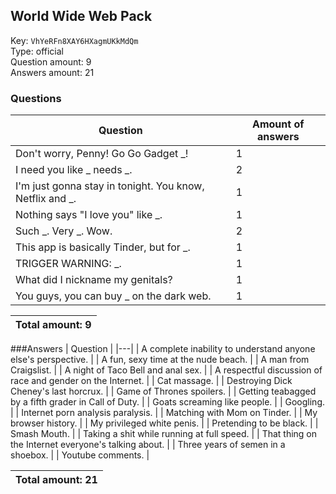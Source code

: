 ## World Wide Web Pack
Key: `VhYeRFn8XAY6HXagmUKkMdQm`  
Type: official  
Question amount: 9  
Answers amount: 21
### Questions
| Question | Amount of answers |
|---|---|
| Don't worry, Penny! Go Go Gadget _! | 1 |
| I need you like _ needs _. | 2 |
| I'm just gonna stay in tonight. You know, Netflix and _. | 1 |
| Nothing says "I love you" like _. | 1 |
| Such _. Very _. Wow. | 2 |
| This app is basically Tinder, but for _. | 1 |
| TRIGGER WARNING: _. | 1 |
| What did I nickname my genitals? | 1 |
| You guys, you can buy _ on the dark web. | 1 |

|Total amount: 9|
|---|

###Answers
| Question |
|---|
| A complete inability to understand anyone else's perspective. |
| A fun, sexy time at the nude beach. |
| A man from Craigslist. |
| A night of Taco Bell and anal sex. |
| A respectful discussion of race and gender on the Internet. |
| Cat massage. |
| Destroying Dick Cheney's last horcrux. |
| Game of Thrones spoilers. |
| Getting teabagged by a fifth grader in Call of Duty. |
| Goats screaming like people. |
| Googling. |
| Internet porn analysis paralysis. |
| Matching with Mom on Tinder. |
| My browser history. |
| My privileged white penis. |
| Pretending to be black. |
| Smash Mouth. |
| Taking a shit while running at full speed. |
| That thing on the Internet everyone's talking about. |
| Three years of semen in a shoebox. |
| Youtube comments. |

|Total amount: 21|
|---|